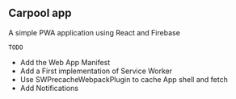 Carpool app
----------------

A simple PWA application using React and Firebase 

`TODO` 
 * Add the Web App Manifest 
 * Add a First implementation of Service Worker
 * Use SWPrecacheWebpackPlugin to cache App shell and fetch
 * Add Notifications